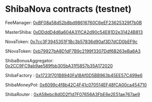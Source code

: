 # ShibaNova contracts (testnet)


FeeManager: [0xBF08a58d52b8bd98616760C6eEF23625329f7b0B ](https://testnet.bscscan.com/address/0xBF08a58d52b8bd98616760C6eEF23625329f7b0B#contracts)

MasterShiba: [0xDDddD4d6a604A311CA2d90c54E81D2e31424B813](https://testnet.bscscan.com/address/0xDDddD4d6a604A311CA2d90c54E81D2e31424B813#code)

NovaToken: [0x7cc3F3945351F1Bc3b57836d90af3D7dCD0bEF9c ](https://testnet.bscscan.com/address/0x7cc3F3945351F1Bc3b57836d90af3D7dCD0bEF9c#contracts)

SNovaToken: [0xb79927bA8D1dF7B9c2199f3307Ddf6B263eBa6A3 ](https://testnet.bscscan.com/address/0xb79927bA8D1dF7B9c2199f3307Ddf6B263eBa6A3#contracts)

ShibaBonusAggregator: [0x2CC9FC9ab9ae589fbb305bA31f5857b35A172020 ](https://testnet.bscscan.com/address/0x2CC9FC9ab9ae589fbb305bA31f5857b35A172020#contracts3)

ShibaFactory : [0x1723f701B8940Fa18Af0D5BB963b45EE57C499e6 ](https://testnet.bscscan.com/address/0x1723f701B8940Fa18Af0D5BB963b45EE57C499e6#contracts)

ShibaMoneyPot: [0x6099c4f8b42C4F41c070514EF48fCA00ca454710 ](https://testnet.bscscan.com/address/0x6099c4f8b42C4F41c070514EF48fCA00ca454710#contracts)

ShibaRouter : [0xA58ebc8d0D2f1d7F07656A3FbE6e2E51ae767ae9 ](https://testnet.bscscan.com/address/0xA58ebc8d0D2f1d7F07656A3FbE6e2E51ae767ae9#contracts)
